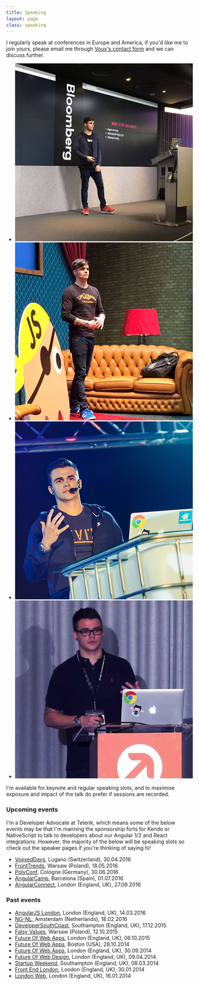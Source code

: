 ```yaml
---
title: Speaking
layout: page
class: speaking
---
```


I regularly speak at conferences in Europe and America, if you'd like me to join yours, please email me through <a href="//voux.io/contact" target="_blank">Voux's contact form</a> and we can discuss further.

<div class="speaking__grid">
  <ul>
    <li>
      <img src="img/speaking/angular-london.jpg">
    </li>
    <li>
      <img src="img/speaking/ng-nl.jpg">
    </li>
    <li>
      <img src="img/speaking/falsy-values.jpg">
    </li>
    <li>
      <img src="img/speaking/fowa.jpg">
    </li>
  </ul>
</div>

I'm available for keynote and regular speaking slots, and to maximise exposure and impact of the talk do prefer if sessions are recorded.

### Upcoming events

I'm a Developer Advocate at Telerik, which means some of the below events may be that I'm manning the sponsorship forts for Kendo or NativeScript to talk to developers about our Angular 1/2 and React integrations. However, the majority of the below will be speaking slots so check out the speaker pages if you're thinking of saying hi!

<div class="speaking__list">
  <ul>
    <!--<li>
      <a href="http://2016.render-conf.com">Render Conf (TBC)</a>, Oxford (England, UK), <span>21.04.2016</span>
    </li>-->
    <li>
      <a href="https://voxxeddays.com/ticino/">VoxxedDays</a>, Lugano (Switzerland), <span>30.04.2016</span>
    </li>
    <!--<li>
      <a href="http://dotnet-cologne.de/">Dotnet Cologne (TBC)</a>, Cologne (Germany), <span>13.05.2016</span>
    </li>-->
    <li>
      <a href="https://2016.front-trends.com/speakers/">FrontTrends</a>, Warsaw (Poland), <span>18.05.2016</span>
    </li>
    <li>
      <a href="http://polyconf.com">PolyConf</a>, Cologne (Germany), <span>30.06.2016</span>
    </li>
    <li>
      <a href="http://angularcamp.org/">AngularCamp</a>, Barcelona (Spain), <span>01.07.2016</span>
    </li>
    <li>
      <a href="http://angularconnect.com/2016">AngularConnect</a>, London (England, UK), <span>27.09.2016</span>
    </li>
  </ul>
</div>

### Past events

<div class="speaking__list">
  <ul>
    <li>
      <a href="http://meetup.com/AngularJS-London/events/229406462/">AngularJS London</a>, London (England, UK), <span>14.03.2016</span>
    </li>
    <li>
      <a href="https://ng-nl.org">NG-NL</a>, Amsterdam (Netherlands), <span>18.02.2016</span>
    </li>
    <li>
      <a href="http://www.meetup.com/DeveloperSouthCoast/events/226862117/">DeveloperSouthCoast</a>, Southampton (England, UK), <span>17.12.2015</span>
    </li>
    <li>
      <a href="https://falsyvalues.com">Falsy Values</a>, Warsaw (Poland), <span>12.10.2015</span>
    </li>
    <li>
      <a href="http://futureinsights.com">Future Of Web Apps</a>, London (England, UK), <span>06.10.2015</span>
    </li>
    <li>
      <a href="http://futureinsights.com">Future Of Web Apps</a>, Boston (USA), <span>28.10.2014</span>
    </li>
    <li>
      <a href="http://futureinsights.com">Future Of Web Apps</a>, London (England, UK), <span>30.09.2014</span>
    </li>
    <li>
      <a href="http://futureinsights.com">Future Of Web Design</a>, London (England, UK), <span>09.04.2014</span>
    </li>
    <li>
      <a href="http://southampton.startupweekend.org">Startup Weekend</a>, Southampton (England, UK), <span>08.03.2014</span>
    </li>
    <li>
      <a href="http://www.frontendlondon.co.uk">Front End London</a>, London (England, UK), <span>30.01.2014</span>
    </li>
    <li>
      <a href="http://www.londonwebmeetup.org">London Web</a>, London (England, UK), <span>16.01.2014</span>
    </li>
  </ul>
</div>
